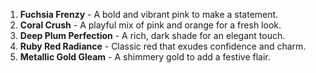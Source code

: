 1. **Fuchsia Frenzy** - A bold and vibrant pink to make a statement.
2. **Coral Crush** - A playful mix of pink and orange for a fresh look.
3. **Deep Plum Perfection** - A rich, dark shade for an elegant touch.
4. **Ruby Red Radiance** - Classic red that exudes confidence and charm.
5. **Metallic Gold Gleam** - A shimmery gold to add a festive flair.